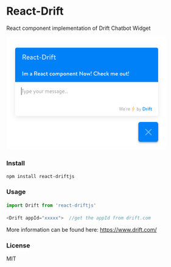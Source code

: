 # React-Drift

React component implementation of Drift Chatbot Widget

![Alt Text](screenshot.png)

### Install

```
npm install react-driftjs
```

### Usage

```javascript
import Drift from 'react-driftjs'

<Drift appId="xxxxx">  //get the appId from drift.com
```

More information can be found here: https://www.drift.com/

### License

MIT
